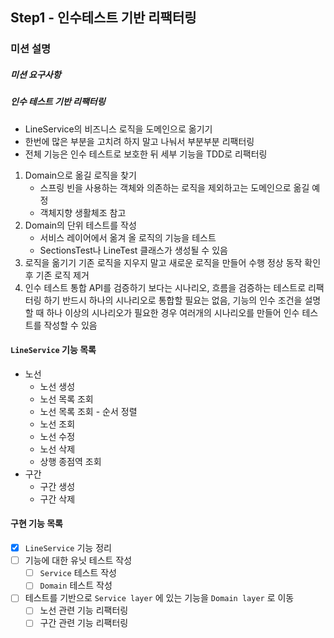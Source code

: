 ## Step1 - 인수테스트 기반 리팩터링

### 미션 설명

##### 미션 요구사항

##### 인수 테스트 기반 리팩터링

- LineService의 비즈니스 로직을 도메인으로 옮기기
- 한번에 많은 부분을 고치려 하지 말고 나눠서 부분부분 리팩터링
- 전체 기능은 인수 테스트로 보호한 뒤 세부 기능을 TDD로 리팩터링

1. Domain으로 옮길 로직을 찾기
   - 스프링 빈을 사용하는 객체와 의존하는 로직을 제외하고는 도메인으로 옮길 예정
   - 객체지향 생활체조 참고
2. Domain의 단위 테스트를 작성
   - 서비스 레이어에서 옮겨 올 로직의 기능을 테스트
   - SectionsTest나 LineTest 클래스가 생성될 수 있음
3. 로직을 옮기기
   기존 로직을 지우지 말고 새로운 로직을 만들어 수행
   정상 동작 확인 후 기존 로직 제거
4. 인수 테스트 통합
   API를 검증하기 보다는 시나리오, 흐름을 검증하는 테스트로 리팩터링 하기
   반드시 하나의 시나리오로 통합할 필요는 없음, 기능의 인수 조건을 설명할 때 하나 이상의 시나리오가 필요한 경우 여러개의 시나리오를 만들어 인수 테스트를 작성할 수 있음

#### `LineService` 기능 목록
- 노선
  - 노선 생성
  - 노선 목록 조회
  - 노선 목록 조회 - 순서 정렬
  - 노선 조회
  - 노선 수정
  - 노선 삭제
  - 상행 종점역 조회
- 구간
  - 구간 생성
  - 구간 삭제

#### 구현 기능 목록
- [x] `LineService` 기능 정리
- [ ] 기능에 대한 유닛 테스트 작성
  - [ ] `Service` 테스트 작성
  - [ ] `Domain` 테스트 작성
- [ ] 테스트를 기반으로 `Service layer` 에 있는 기능을 `Domain layer` 로 이동
  - [ ] 노선 관련 기능 리팩터링
  - [ ] 구간 관련 기능 리팩터링
##  